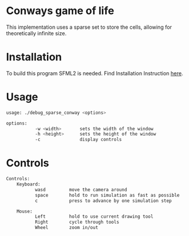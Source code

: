 # Conways game of life
This implementation uses a sparse set to store the cells,
allowing for theoretically infinite size.

# Installation
To build this program SFML2 is needed.
Find Installation Instruction [here](https://www.sfml-dev.org/download/sfml/2.6.2/).

# Usage
```bash
usage: ./debug_sparse_conway <options>

options:
           -w <width>       sets the width of the window
           -h <height>      sets the height of the window
           -c               display controls

```

# Controls

```bash
Controls:
    Keyboard:
           wasd         move the camera around
           space        hold to run simulation as fast as possible
           c            press to advance by one simulation step

    Mouse:
           Left         hold to use current drawing tool
           Right        cycle through tools
           Wheel        zoom in/out
```
